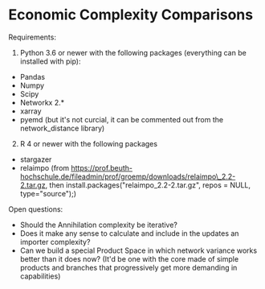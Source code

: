 # Economic Complexity Comparisons

Requirements:

1. Python 3.6 or newer with the following packages (everything can be installed with pip):
- Pandas
- Numpy
- Scipy
- Networkx 2.*
- xarray
- pyemd (but it's not curcial, it can be commented out from the network_distance library)

2. R 4 or newer with the following packages
- stargazer
- relaimpo (from https://prof.beuth-hochschule.de/fileadmin/prof/groemp/downloads/relaimpo\_2.2-2.tar.gz, then install.packages("relaimpo_2.2-2.tar.gz", repos = NULL, type="source");)

Open questions:

- Should the Annihilation complexity be iterative?
- Does it make any sense to calculate and include in the updates an importer complexity?
- Can we build a special Product Space in which network variance works better than it does now? (It'd be one with the core made of simple products and branches that progressively get more demanding in capabilities)

